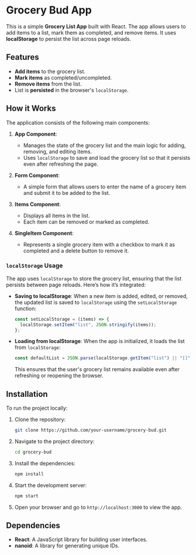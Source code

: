 # Grocery Bud App

This is a simple **Grocery List App** built with React. The app allows users to add items to a list, mark them as completed, and remove items. It uses **localStorage** to persist the list across page reloads.

## Features

- **Add items** to the grocery list.
- **Mark items** as completed/uncompleted.
- **Remove items** from the list.
- List is **persisted** in the browser's `localStorage`.

## How it Works

The application consists of the following main components:

1. **App Component**:

   - Manages the state of the grocery list and the main logic for adding, removing, and editing items.
   - Uses `localStorage` to save and load the grocery list so that it persists even after refreshing the page.

2. **Form Component**:

   - A simple form that allows users to enter the name of a grocery item and submit it to be added to the list.

3. **Items Component**:

   - Displays all items in the list.
   - Each item can be removed or marked as completed.

4. **SingleItem Component**:
   - Represents a single grocery item with a checkbox to mark it as completed and a delete button to remove it.

### `localStorage` Usage

The app uses `localStorage` to store the grocery list, ensuring that the list persists between page reloads. Here’s how it’s integrated:

- **Saving to localStorage**:
  When a new item is added, edited, or removed, the updated list is saved to `localStorage` using the `setLocalStorage` function:

  ```js
  const setLocalStorage = (items) => {
  	localStorage.setItem("list", JSON.stringify(items));
  };
  ```

- **Loading from localStorage**:
  When the app is initialized, it loads the list from `localStorage`:

  ```js
  const defaultList = JSON.parse(localStorage.getItem("list") || "[]");
  ```

  This ensures that the user's grocery list remains available even after refreshing or reopening the browser.

## Installation

To run the project locally:

1. Clone the repository:

   ```bash
   git clone https://github.com/your-username/grocery-bud.git
   ```

2. Navigate to the project directory:

   ```bash
   cd grocery-bud
   ```

3. Install the dependencies:

   ```bash
   npm install
   ```

4. Start the development server:

   ```bash
   npm start
   ```

5. Open your browser and go to `http://localhost:3000` to view the app.

## Dependencies

- **React**: A JavaScript library for building user interfaces.
- **nanoid**: A library for generating unique IDs.
